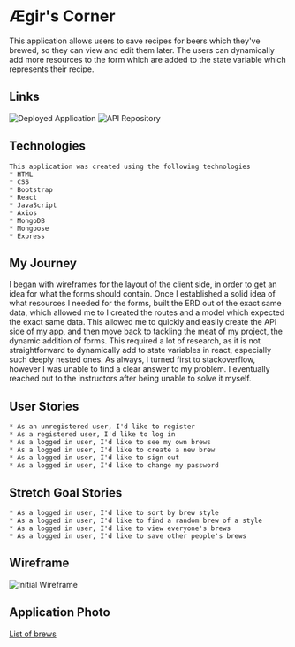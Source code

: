 
# Ægir's Corner

  This application allows users to save recipes for beers which they've brewed, so they can view and edit them later. The users can dynamically add more resources to the form which are added to the state variable which represents their recipe.

## Links

  ![Deployed Application](https://taharon.github.io/homebrew_client/#/)
  ![API Repository](https://github.com/taharon/homebrew_api)

## Technologies

    This application was created using the following technologies
    * HTML
    * CSS
    * Bootstrap
    * React
    * JavaScript
    * Axios
    * MongoDB
    * Mongoose
    * Express

## My Journey

  I began with wireframes for the layout of the client side, in order to get an idea for what the forms should contain. Once
  I established a solid idea of what resources I needed for the forms, built the ERD out of the exact same data, which allowed me to I created the routes and a model which expected the exact same data.
  This allowed me to quickly and easily create the API side of my app, and then move back to tackling the meat of my project, the dynamic addition of forms. This required a lot of research, as it is not straightforward to dynamically add to state variables in react, especially such deeply nested ones. As always, I turned first to stackoverflow, however I was unable to find a clear answer to my problem. I eventually reached out to the instructors after being unable to solve it myself.

## User Stories

    * As an unregistered user, I'd like to register  
    * As a registered user, I'd like to log in  
    * As a logged in user, I'd like to see my own brews  
    * As a logged in user, I'd like to create a new brew  
    * As a logged in user, I'd like to sign out  
    * As a logged in user, I'd like to change my password  

## Stretch Goal Stories

    * As a logged in user, I'd like to sort by brew style  
    * As a logged in user, I'd like to find a random brew of a style  
    * As a logged in user, I'd like to view everyone's brews  
    * As a logged in user, I'd like to save other people's brews  

## Wireframe

  ![Initial Wireframe](https://imgur.com/FGD9iK7)

## Application Photo

  [List of brews](https://i.imgur.com/wszLR1C.png)